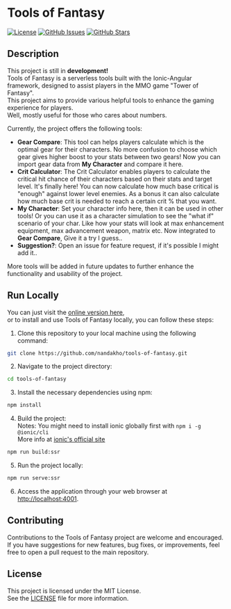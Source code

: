 # Tools of Fantasy
[![License](https://img.shields.io/badge/license-MIT-blue.svg)](https://github.com/nandakho/tools-of-fantasy/blob/main/LICENSE)
[![GitHub Issues](https://img.shields.io/github/issues/nandakho/tools-of-fantasy.svg)](https://github.com/nandakho/tools-of-fantasy/issues)
[![GitHub Stars](https://img.shields.io/github/stars/nandakho/tools-of-fantasy.svg)](https://github.com/nandakho/tools-of-fantasy/stargazers)

## Description
This project is still in **development!**  
Tools of Fantasy is a serverless tools built with the Ionic-Angular framework, designed to assist players in the MMO game \"Tower of Fantasy\".  
This project aims to provide various helpful tools to enhance the gaming experience for players.  
Well, mostly useful for those who cares about numbers.  

Currently, the project offers the following tools:  
- **Gear Compare**: This tool can helps players calculate which is the optimal gear for their characters. No more confusion to choose which gear gives higher boost to your stats between two gears! Now you can import gear data from **My Character** and compare it here.  
- **Crit Calculator**: The Crit Calculator enables players to calculate the critical hit chance of their characters based on their stats and target level. It's finally here! You can now calculate how much base critical is "enough" against lower level enemies. As a bonus it can also calculate how much base crit is needed to reach a certain crit % that you want.  
- **My Character**: Set your character info here, then it can be used in other tools! Or you can use it as a character simulation to see the "what if" scenario of your char. Like how your stats will look at max enhancement equipment, max advancement weapon, matrix etc. Now integrated to **Gear Compare**, Give it a try I guess..  
- **Suggestion?**: Open an issue for feature request, if it's possible I might add it..  

More tools will be added in future updates to further enhance the functionality and usability of the project.

## Run Locally
You can just visit the [online version here](https://tof.nandakho.my.id/),  
or to install and use Tools of Fantasy locally, you can follow these steps:  
1. Clone this repository to your local machine using the following command:  
```bash
git clone https://github.com/nandakho/tools-of-fantasy.git
```
2. Navigate to the project directory:  
```bash
cd tools-of-fantasy
```
3. Install the necessary dependencies using npm:  
```bash
npm install
```
4. Build the project:  
Notes: You might need to install ionic globally first with `npm i -g @ionic/cli`  
More info at [ionic's official site](https://ionicframework.com/docs/intro/cli)
```bash
npm run build:ssr
```
5. Run the project locally:  
```bash
npm run serve:ssr
```
6. Access the application through your web browser at [http://localhost:4001](http://localhost:4001).

## Contributing
Contributions to the Tools of Fantasy project are welcome and encouraged.  
If you have suggestions for new features, bug fixes, or improvements, feel free to open a pull request to the main repository.

## License
This project is licensed under the MIT License.  
See the [LICENSE](https://github.com/nandakho/tools-of-fantasy/blob/master/LICENSE) file for more information.